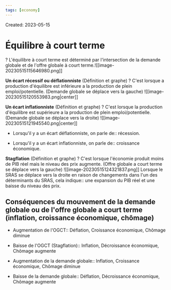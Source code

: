 ```yaml
---
tags: [economy]
---
```

Created: 2023-05-15

# Équilibre à court terme
?
L'équilibre à court terme est déterminé par l'intersection de la demande globale et de l'offre globale à court terme.![[image-20230515115646980.png]]
<!--SR:!2024-03-14,79,170-->

**Un écart récessif ou déflationniste** (Définition et graphe)
?
C'est lorsque a production d'équilibre est inférieure a la production de plein emploi/potentielle. (Demande globale se déplace vers la gauche)
![[image-20230515120553983.png|center]]
<!--SR:!2024-03-03,94,210-->

**Un écart inflationniste** (Définition et graphe)
?
C'est lorsque la production d'équilibre est supérieure a la production de plein emploi/potentielle. (Demande globale se déplace vers la droite)
![[image-20230515121945540.png|center]]
<!--SR:!2024-03-15,76,150-->

- Lorsqu'il y a un écart déflationniste, on parle de:: récession.
<!--SR:!2024-04-13,194,230-->
- Lorsqu'il y a un écart inflationniste, on parle de:: croissance économique.
<!--SR:!2024-03-24,179,230-->

**Stagflation** (Définition et graphe)
?
C'est lorsque l'économie produit moins de PIB réel mais le niveau des prix augmente. (Offre globale a court terme se déplace vers la gauche)
![[image-20230515124321837.png]]
Lorsque le SRAS se déplace vers la droite en raison de changements dans l'un des déterminants du SRAS, cela indique:: une expansion du PIB réel et une baisse du niveau des prix.
<!--SR:!2024-03-19,62,170-->

## Conséquences du mouvement de la demande globale ou de l'offre globale a court terme (inflation, croissance économique, chômage)
- Augmentation de l'OGCT:: Déflation, Croissance économique, Chômage diminue
<!--SR:!2024-03-18,176,230-->
- Baisse de l'OGCT (Stagflation):: Inflation, Décroissance économique, Chômage augmente
<!--SR:!2024-01-30,146,230-->
- Augmentation de la demande globale:: Inflation, Croissance économique, Chômage diminue 
<!--SR:!2024-02-24,177,250-->
- Baisse de la demande globale:: Déflation, Décroissance économique, Chômage augmente 
<!--SR:!2024-01-27,157,250-->
